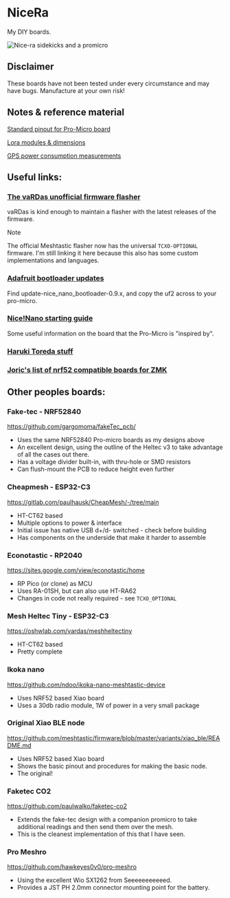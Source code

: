 # NiceRa
My DIY boards.

![Nice-ra sidekicks and a promicro ](./nicera-sidekicks.png)

## Disclaimer
These boards have not been tested under every circumstance and may have bugs. Manufacture at your own risk!

## Notes & reference material 
[Standard pinout for Pro-Micro board](./Pro-micro_std_pinout.md)

[Lora modules & dimensions](./Lora_Modules.md)

[GPS power consumption measurements](./GPS_power_consumption.md)

## Useful links:

### [The vaRDas unofficial firmware flasher](https://mrekin.duckdns.org/flasher/)
vaRDas is kind enough to maintain a flasher with the latest releases of the firmware.

>[!NOTE]
>The official Meshtastic flasher now has the universal `TCXO-OPTIONAL` firmware. I'm still linking it here because this also has some custom implementations and languages.

### [Adafruit bootloader updates](https://github.com/adafruit/Adafruit_nRF52_Bootloader/releases)
Find update-nice_nano_bootloader-0.9.x, and copy the uf2 across to your pro-micro.

### [Nice!Nano starting guide](https://nicekeyboards.com/docs/nice-nano/getting-started/)
Some useful information on the board that the Pro-Micro is "inspired by".

### [Haruki Toreda stuff](https://harukitoreda.github.io/Meshtastic-Experiments/)

### [Joric's list of nrf52 compatible boards for ZMK](https://github.com/joric/nrfmicro/wiki/Alternatives)

## Other peoples boards:
### Fake-tec - NRF52840
https://github.com/gargomoma/fakeTec_pcb/
* Uses the same NRF52840 Pro-micro boards as my designs above
* An excellent design, using the outline of the Heltec v3 to take advantage of all the cases out there.
* Has a voltage divider built-in, with thru-hole or SMD resistors
* Can flush-mount the PCB to reduce height even further

### Cheapmesh - ESP32-C3
https://gitlab.com/paulhausk/CheapMesh/-/tree/main
* HT-CT62 based
* Multiple options to power & interface
* Initial issue has native USB d+/d- switched - check before building
* Has components on the underside that make it harder to assemble

### Econotastic - RP2040
https://sites.google.com/view/econotastic/home
* RP Pico (or clone) as MCU
* Uses RA-01SH, but can also use HT-RA62
* Changes in code not really required - see `TCXO_OPTIONAL`

### Mesh Heltec Tiny - ESP32-C3
https://oshwlab.com/vardas/meshheltectiny
* HT-CT62 based
* Pretty complete

### Ikoka nano
https://github.com/ndoo/ikoka-nano-meshtastic-device
* Uses NRF52 based Xiao board
* Uses a 30db radio module, 1W of power in a very small package

### Original Xiao BLE node
https://github.com/meshtastic/firmware/blob/master/variants/xiao_ble/README.md
* Uses NRF52 based Xiao board
* Shows the basic pinout and procedures for making the basic node.
* The original!

### Faketec CO2
https://github.com/paulwalko/faketec-co2
* Extends the fake-tec design with a companion promicro to take additional readings and then send them over the mesh.
* This is the cleanest implementation of this that I have seen.

### Pro Meshro
https://github.com/hawkeyes0v0/pro-meshro
* Using the excellent Wio SX1262 from Seeeeeeeeeeed.
* Provides a JST PH 2.0mm connector mounting point for the battery.
